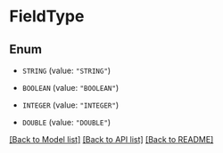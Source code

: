 # FieldType

## Enum


* `STRING` (value: `"STRING"`)

* `BOOLEAN` (value: `"BOOLEAN"`)

* `INTEGER` (value: `"INTEGER"`)

* `DOUBLE` (value: `"DOUBLE"`)


[[Back to Model list]](../README.md#documentation-for-models) [[Back to API list]](../README.md#documentation-for-api-endpoints) [[Back to README]](../README.md)


